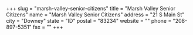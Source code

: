 +++
slug = "marsh-valley-senior-citizens"
title = "Marsh Valley Senior Citizens"
name = "Marsh Valley Senior Citizens"
address = "21 S Main St"
city = "Downey"
state = "ID"
postal = "83234"
website = ""
phone = "208-897-5351"
fax = ""
+++
